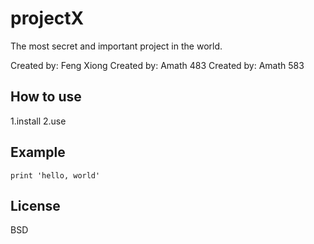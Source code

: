 # projectX

The most secret and important project in the world.

Created by: Feng Xiong
Created by: Amath 483
Created by: Amath 583
## How to use

1.install
2.use

## Example

```
print 'hello, world'

```

## License

BSD

